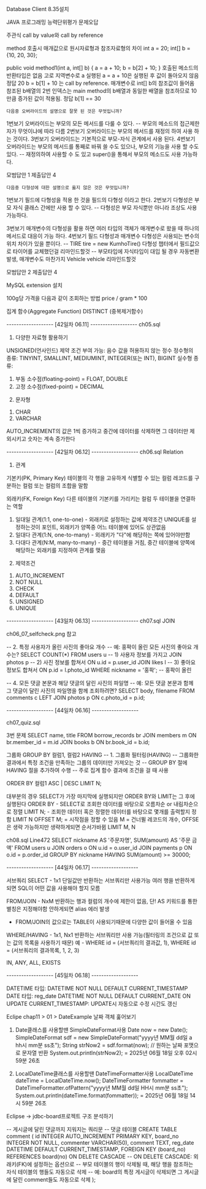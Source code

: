 Database Client 8.35설치

JAVA 프로그래밍 능력단위평가 문제오답

주관식
call by value와 call by reference

method 호출시 매개값으로 원시자료형과 참조자료형의 차이
int a = 20;
int[] b = {10, 20, 30};

public void method1(int a, int[] b) {
  a = a + 10;
  b = b[2] + 10;
}
호출된 메소드의 반환타입은 없음 고로 지역변수로 a 실행된 
a = a + 10은 실행된 후 값이 돌아오지 않음 정답 20
b = b[1] + 10 는 call by reference. 매개변수로 int[] b의 참조값이 들어옴
참조된 b배열의 2번 인덱스는 main method의 b배열과 동일한 배열을 참조하므로
10만큼 증가된 값이 적용됨. 정답 b[1] == 30


	다음중 오버라이드의 설명으로 잘못 된 것은 무엇입니까?

1번보기	오버라이드는 부모의 모든 메서드를 다룰 수 있다. 
-- 부모의 메소드의 접근제한자가 무엇이냐에 따라 다름 
2번보기	오버라이드는 부모의 메서드를 재정의 하여 사용 하는 것이다.
3번보기	오버라이드는 기본적으로 부모-자식 관계에서 사용 된다.
4번보기	오버라이드는 부모의 메서드를 통째로 바꿔 쓸 수도 있으나, 부모의 기능을 사용 할 수도 있다. 
-- 재정의하여 사용할 수 도 있고 super()을 통해서 부모의 메소드도 사용 가능하다.

모범답안	1	제출답안	4

	다음중 다형성에 대한 설명으로 옳지 않은 것은 무엇입니까?

1번보기	필드에 다형성을 적용 한 것을 필드의 다형성 이라고 한다.
2번보기	다형성은 부모 자식 클래스 간에만 사용 할 수 있다.
-- 다형성은 부모 자식뿐만 아니라 조상도 사용 가능하다.

3번보기	매개변수의 다형성을 활용 하면 여러 타입의 객체가 매개변수로 왔을 때 하나의 메서드로 대응이 가능 하다.
4번보기	필드 다형성과 매개변수 다형성은 사용되는 변수의 위치 차이가 있을 뿐이다.
-- TIRE tire = new KumhoTire() 다형성 챕터에서 필드값으로 타이어를 교체했던걸 리마인드할것
-- 부모타입에 자식타입이 대입 될 경우 자동변환발생, 매개변수도 마찬가지 Vehicle vehicle 리마인드할것

모범답안	2	제출답안	4


MySQL extension 설치

100g당 가격을 다음과 같이 조회하는 방법
price / gram * 100

집계 함수(Aggregate Function)
DISTINCT (중복제거함수)


-------------------  [42일차 06.11] ------------------- 
ch05.sql

1. 다양한 자료형 활용하기

UNSIGNED(언사인드) 제약 조건 부여 가능: 음수 값을 허용하지 않는 정수
정수형의 종류: TINYINT, SMALLINT, MEDIUMINT, INTEGER(또는 INT), BIGINT
실수형 종류: 
1) 부동 소수점(floating-point) = FLOAT, DOUBLE
2) 고정 소수점(fixed-point) = DECIMAL


2. 문자형
1) CHAR
2) VARCHAR 

AUTO_INCREMENT의 값은 1씩 증가하고 중간에 데이터를 삭제하면 그 데이터만 제외시키고
숫자는 계속 증가한다

-------------------  [42일차 06.12] ------------------- 
ch06.sql Relation

1. 관계

기본키(PK, Primary Key)
테이블의 각 행을 고유하게 식별할 수 있는 컬럼
레코드를 구분하는 컬럼 또는 컬럼의 조합을 말함

외래키(FK, Foreign Key)
다른 테이블의 기본키를 가리키는 컬럼
두 테이블을 연결하는 역할

1) 일대일 관계(1:1, one-to-one) - 외래키로 설정하는 값에 제약조건 UNIQUE를 설정하는것이 포인트, 외래키가 양쪽중 어느 테이블에 있어도 상관없음
2) 일대다 관계(1:N, one-to-many) - 외래키가 "다"에 해당하는 쪽에 있어야만함
3) 다대다 관계(N:M, many-to-many) - 중간 테이블을 거침, 중간 테이블에 양쪽에 해당하는 외래키를 지정하여 관계를 맺음

2. 제약조건

1) AUTO_INCREMENT
2) NOT NULL
3) CHECK
4) DEFAULT
5) UNSIGNED
6) UNIQUE

-------------------  [43일차 06.13] ------------------- 
ch07.sql JOIN

ch06_07_selfcheck.png 참고

-- 2. 특정 사용자가 올린 사진의 좋아요 개수
-- 예: 홍팍이 올린 모든 사진의 좋아요 개수는?
SELECT COUNT(*)
FROM users u -- 1) 사용자 정보를 가지고
JOIN photos p -- 2) 사진 정보를 합쳐서
  ON u.id = p.user_id
JOIN likes l -- 3) 좋아요 정보도 합쳐서
  ON p.id = l.photo_id
WHERE nickname = '홍팍'; -- 홍팍이 올린

-- 4. 모든 댓글 본문과 해당 댓글의 달린 사진의 파일명
-- 예: 모든 댓글 본문과 함께 그 댓글이 달린 사진의 파일명을 함께 조회하려면?
SELECT body, filename
FROM comments c
LEFT JOIN photos p ON c.photo_id = p.id;

-------------------  [44일차 06.16] ------------------- 

ch07_quiz.sql

3번 문제
SELECT name, title
FROM borrow_records br
JOIN members m ON br.member_id = m.id
JOIN books b ON br.book_id = b.id;

그룹화
GROUP BY 컬럼1, 컬럼2
HAVING 
-- 1. 그룹화 필터링(HAVING)
-- 그룹화한 결과에서 특정 조건을 만족하는 그룹의 데이터만 가져오는 것
-- GROUP BY 절에 HAVING 절을 추가하여 수행
-- 주로 집계 함수 결과에 조건을 걸 때 사용

ORDER BY 컬럼1 ASC | DESC
LIMIT N;

대부분의 경우 SELECT가 가장 마지막에 실행되지만
ORDER BY와 LIMIT는 그 후에 실행된다
ORDER BY - SELECT로 조회한 데이터를 바탕으로 오름차순 or 내림차순으로 정렬
LIMIT N; - 조회한 데이터 혹은 정렬한 데이터를 바탕으로 몇개를 출력할지 정함
LIMIT N OFFSET M; = 시작점을 정할 수 있음 M = 건너뛸 레코드의 개수, 
OFFSE은 생략 가능하지만 생략하게되면 순서가바뀜 LIMIT M, N

ch08.sql Line472
SELECT 
  nickname AS '주문자명',
  SUM(amount) AS '주문 금액'
FROM users u
JOIN orders o ON u.id = o.user_id
JOIN payments p ON o.id = p.order_id
GROUP BY nickname
HAVING SUM(amount) >= 30000;

-------------------  [44일차 06.17] ------------------- 

서브쿼리
SELECT - 1x1 단일값만 반환하는 서브쿼리만 사용가능
여러 행을 반환하게 되면 SQL이 어떤 값을 사용해야 할지 모름

FROM/JOIN - NxM 반환하는 행과 컬럼의 개수에 제한이 없음, 단! AS 키워드를 통한 별칭은 지정해야함 안하게되면 alias 에러 발생
- FROM/JOIN의 값으로는 TABLE이 사용되기때문에 다양한 값이 들어올 수 있음

WHERE/HAVING - 1x1, Nx1 반환하는 서브쿼리만 사용 가능(필터링의 조건으로 값 또는 값의 목록을 사용하기 때문)
예 - WHERE id = (서브쿼리의 결과값, 1), WHERE id = (서브쿼리의 결과목록, 1, 2, 3)

IN, ANY, ALL, EXISTS


-------------------  [45일차 06.18] ------------------- 

DATETIME 타입: DATETIME NOT NULL DEFAULT CURRENT_TIMESTAMP
DATE 타입: reg_date DATETIME NOT NULL DEFAULT CURRENT_DATE
ON UPDATE CURRENT_TIMESTAMP: UPDATE시 자동으로 수정 시간도 갱신

Eclipe chap11 > 01 > DateExample 
날짜 객체 훑어보기


1. Date클래스를 사용할땐 SimpleDateFormat사용
  Date now = new Date();
  SimpleDateFormat sdf = new SimpleDateFormat("yyyy년 MM월 dd일 a hh시 mm분 ss초");
  String strNow2 = sdf.format(now); // 원하는 날짜 포맷으로 문자열 반환
  System.out.println(strNow2); = 2025년 06월 18일 오후 02시 59분 26초

2. LocalDateTime클래스를 사용할땐 DateTimeFormatter사용
  LocalDateTime dateTime = LocalDateTime.now();
  DateTimeFormatter fommatter = DateTimeFormatter.ofPattern("yyyy년 MM월 dd일 HH시 mm분 ss초");
  System.out.println(dateTime.format(fommatter)); = 2025년 06월 18일 14시 59분 26초

Eclipse -> jdbc-board프로젝트 구조 분석하기


-- 게시글에 달린 댓글까지 지워지는 쿼리문
-- 댓글 테이블
CREATE TABLE comment (
  id INTEGER AUTO_INCREMENT PRIMARY KEY,
  board_no INTEGER NOT NULL,
  commenter VARCHAR(50),
  comment TEXT,
  reg_date DATETIME DEFAULT CURRENT_TIMESTAMP,
  FOREIGN KEY (board_no) REFERENCES board(no) ON DELETE CASCADE
  -- ON DELETE CASCADE: 외래키(FK)에 설정하는 옵션으로
  -- 부모 테이블의 행이 삭제될 때, 해당 행을 참조하는 자식 테이블의 행들도 자동으로 삭제
  -- 예: board의 특정 게시글이 삭제되면 그 게시글에 달린 comment들도 자동으로 삭제
);



